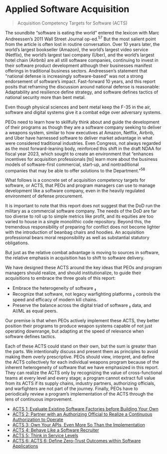 # Applied Software Acquisition
> Acquisition Competency Targets for Software (ACTS)

The soundbite “software is eating the world” entered the lexicon with Marc Andreessen’s 2011 Wall Street Journal 
op-ed.<sup>57</sup> But the most salient point from the article is often lost in routine conversation. Over 10 years 
later, the world’s largest bookseller (Amazon), the world’s largest video service (Netflix), the world’s largest taxi 
company (Uber), and the world’s largest hotel chain (Airbnb) are all still software companies, continuing to invest in 
their software product development although their businesses manifest offerings in traditional business sectors. 
Andreessen’s statement that “national defense is increasingly software-based” was not a strong endorsement of software’s 
impact. Fast-forward 10 years, and this report posits that reframing the discussion around national defense is 
reasonable: Adaptability and resilience define strategy, and software defines tactics of national security more than 
bent metal.

Even though physical sciences and bent metal keep the F-35 in the air, software and digital systems give it a combat 
edge over adversary systems.

PEOs need to learn how to skillfully think about and guide the development of their programs as though they are a 
software company seeking to deliver a weapons system, similar to how executives at Amazon, Netflix, Airbnb, and Uber 
have harnessed software to deliver market advantage in what were considered traditional industries. Even Congress, not 
always regarded as the most forward-leaning body, reinforced this shift in the draft NDAA for fiscal year 2023, which 
sought to create an environment that “enhances incentives for acquisition professionals [to] learn more about the 
business models of software-first commercial, start-up, and nontraditional companies that may be able to offer solutions 
to the Department.”<sup>58</sup>

What follows is a concrete set of acquisition competency targets for software, or ACTS, that PEOs and program managers 
can use to manage development like a software company, even in the heavily regulated environment of defense procurement.

It is important to note that this report does not suggest that the DoD run the military as a commercial software 
company. The needs of the DoD are far too diverse to roll up to simple metrics like profit, and its equities are too 
varied to house in a single monolithic code repository. Beyond this, the tremendous responsibility of preparing for 
conflict does not become lighter with the introduction of beanbag chairs and hoodies. An acquisition professional bears 
moral responsibility as well as substantial statutory obligations.

But just as the relative combat advantage is moving to sources in software, the relative emphasis in acquisition has to 
shift to software delivery.

We have designed these ACTS around the key ideas that PEOs and program managers should realize, and should 
institutionalize, to guide their acquisitions to embrace the three goals of this report:

* Embrace the heterogeneity of software ߪ
* Recognize that software, not legacy warfighting platforms ߪ
controls the speed and efficacy of modern kill chains.
* Preserve the balance across the digital triad of software ߪ data, and AI/ML as equal peers.

Our premise is that when PEOs actively implement these ACTS, they better position their programs to produce weapon 
systems capable of not just operating downrange, but adapting at the speed of relevance when software defines tactics.

Each of these ACTS could stand on their own, but the sum is greater than the parts. We intentionally discuss and present 
them as principles to avoid making them overly prescriptive. PEOs should view, interpret, and define the ACTS 
collectively for each individual weapons program because of the inherent heterogeneity of software that we have 
emphasized in this report. They can realize the ACTS only by recognizing the value of cross-functional teams at every 
level and every stage; a program cannot extract full value from its ACTS if its supply chains, industry partners, 
authorizing officials, and warfighters are not part of the journey. Finally, PEOs have to periodically review a 
program’s implementation of the ACTS through the lens of continuous improvement.

* [ACTS 1: Evaluate Existing Software Factories before Building Your Own](acts-1.md)
* [ACTS 2: Partner with an Authorizing Official to Realize a Continuous Authorization to Operate](acts-2.md)
* [ACTS 3: Own Your APIs, Even More So Than the Implementation](acts-3.md)
* [ACTS 4: Behave Like a Software Recruiter](acts-4.md)
* [ACTS 5: Think in Service Levels](acts-5.md)
* [ACTS 6: ACTS 6: Define Zero-Trust Outcomes within Software Applications](acts-6.md)